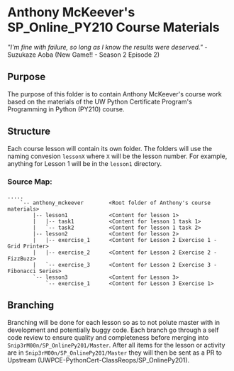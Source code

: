 # Anthony McKeever's SP_Online_PY210 Course Materials

*"I'm fine with failure, so long as I know the results were deserved."* - Suzukaze Aoba (New Game!! - Season 2 Episode 2)

## Purpose

The purpose of this folder is to contain Anthony McKeever's course work based on the materials of the UW Python Certificate Program's Programming in Python (PY210) course.

## Structure

Each course lesson will contain its own folder.  The folders will use the naming convesion `lessonX` where `X` will be the lesson number.  For example, anything for Lesson 1 will be in the `lesson1` directory.

### Source Map:
```
.....
    `-- anthony_mckeever        <Root folder of Anthony's course materials>
        |-- lesson1             <Content for lesson 1>
        |   |-- task1           <Content for lesson 1 task 1>
        |   `-- task2           <Content for lesson 1 task 2>
        |-- lesson2             <Content for lesson 2>
        |   |-- exercise_1      <Content for Lesson 2 Exercise 1 - Grid Printer>
        |   |-- exercise_2      <Content for Lesson 2 Exercise 2 - FizzBuzz>
        |   `-- exercise_3      <Content for Lesson 2 Exercise 3 - Fibonacci Series>
        `-- lesson3             <Content for Lesson 3>
            `-- exercise_1      <Content for Lesson 3 Exercise 1>
```

## Branching

Branching will be done for each lesson so as to not polute master with in development and potentially buggy code.  Each branch go through a self code review to ensure quality and completeness before merging into `Snip3rM00n/SP_OnlinePy201/Master`.  After all items for the lesson or activity are in `Snip3rM00n/SP_OnlinePy201/Master` they will then be sent as a PR to Upstream (UWPCE-PythonCert-ClassReops/SP_OnlinePy201).

